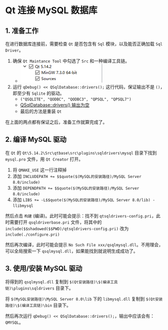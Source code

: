 # Qt 连接 MySQL 数据库

## 1. 准备工作

在进行数据库连接前，需要检查 `Qt` 是否包含有 `Sql` 模块，以及能否正确加载 `Sql Driver`。

1. 确保 `Qt Maintance Tool` 中勾选了 `Src` 和一种编译工具链。
	- ![](Qt%20连接%20MySQL%20数据库.assets/file-20250328132231394.png)
2. 运行 `qDebug() << QSqlDatabase::drivers();` 这行代码，保证输出不是 `()`，即至少有 `Sqlite` 的驱动。
	- `("QSQLITE", "QODBC", "QODBC3", "QPSQL", "QPSQL7")`
	- [QSqlDatabase::drivers() 输出为空](https://blog.csdn.net/xqf222/article/details/128565067)
	- 最后的方法是重装 `Qt`

在上面的两点都有保证之后，准备工作就算完成了。

## 2. 编译 MySQL 驱动

在 `Qt` 的 `Qt\5.14.2\Src\qtbase\src\plugins\sqldrivers\mysql` 目录下找到 `mysql.pro` 文件，用 `Qt Creator` 打开。

1. 将 `QMAKE_USE` 这一行注释掉
2. 添加 `INCLUDEPATH += $$quote($(MySQL的安装路径)/MySQL Server 8.0/include)`
3. 添加 `DEPENDPATH += $$quote($(MySQL的安装路径)/MySQL Server 8.0/include)`
4. 添加 `LIBS += -L$$quote($(MySQL的安装路径)/MySQL Server 8.0/lib) -llibmysql`

然后点击 `构建` (编译)。此时可能会提示：找不到 `qtsqldrivers-config.pri`，此时需要打开 `qsqldriverbase.pri` 文件，将其中的 `include($$shadowed($$PWD)/qtsqldrivers-config.pri)` 改为 `include(./configure.pri)`

然后再次编译，此时可能会提示 `No Such File xxx/qsqlmysql.dll`。不用理会，可以全局搜索一下 `qsqlmysql.dll`，如果能找到就说明生成成功了。

## 3. 使用/安装 MySQL 驱动

将得到的 `qsqlmysql.dll` 复制到 `$(Qt安装路径)\$(编译工具链)\plugins\sqldrivers` 目录下。

将 `$(MySQL安装路径)\MySQL Server 8.0\lib` 下的 `libmysql.dll` 复制到 `$(Qt安装路径)\$(编译工具链)\bin` 目录下。

然后再次运行 `qDebug() << QSqlDatabase::drivers();`，输出中应该会有：`QMYSQL`。